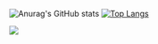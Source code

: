 ![Anurag's GitHub stats](https://github-readme-stats.vercel.app/api?username=meloalves&show_icons=true&theme=tokyonight)
[![Top Langs](https://github-readme-stats.vercel.app/api/top-langs/?username=meloalves&layout=compact&theme=tokyonight)](https://github.com/anuraghazra/github-readme-stats)

 <a href=""> <img align="center" src="https://github-readme-stats.vercel.app/api?username=meloalves&show_icons=true&theme=tokyonight"/> </a>
